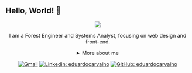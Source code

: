 ## Hello, World! 👋

<div align="center">
  
<img src="https://photojournal.jpl.nasa.gov/browse/PIA22353.gif" />

I am a Forest Engineer and Systems Analyst, focusing on web design and front-end.

<details>
  <summary> More about me</summary>
<div align="left">
 
``` js
const stebs = {
    personal: {
        fullName: 'Eduardo Carvalho da Silva',
        birthDate: 'January 5, 1994',
        interests: ['music', 'games', 'language learning', 'anime', 'sports', 'astronomy'],
        motivation: [
            'Help improving diversity and inclusion',
            'Making life easier and smarter through tech',
        ],
    },
    technical: {
        technologies: {
            frontEnd: {
                Javascript: ['Vanilla JS', 'React', 'Purify CSS'],
                HTML: ['HTML5', 'Semantic HTML'],
                CSS: ['sass', 'styled-components', 'Bootstrap'],
            },
            backEnd: {
                Javascript:
                Python
            },
           
        },
    }
}
```
  </div>
</details>

[![Gmail](https://img.shields.io/twitter/url?label=email&logo=gmail&style=social&url=http%3A%2F%2Fmailto%3Astephanyn7%40gmail.com)](mailto:eduardo94ecs@gmail.com)
[![Linkedin: eduardocarvalho](https://img.shields.io/badge/-Linkedn-blue?style=flat-square&logo=Linkedin&logoColor=white&link=https://www.linkedin.com/in/eduardocarvalho/)](https://www.linkedin.com/in/eduardo-carvalho-571192120/)
[![GitHub: eduardocarvalho](https://img.shields.io/github/followers/eddiercs?label=follow&style=social)](https://github.com/eddiercs)
</div>
